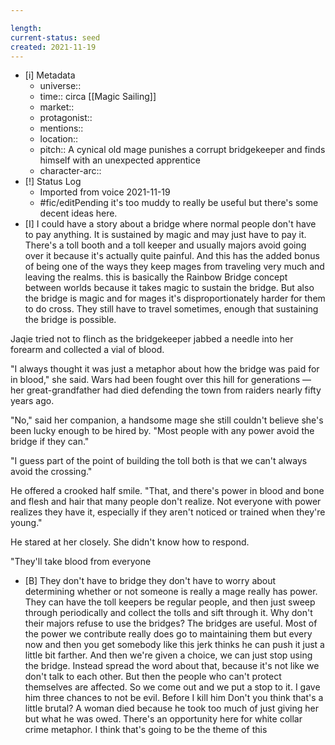```yaml
---

length:
current-status: seed
created: 2021-11-19
---
```


- [i] Metadata
	- universe:: 
	- time:: circa [[Magic Sailing]]
	- market::
	- protagonist::
	- mentions::
	- location::
	- pitch:: A cynical old mage punishes a corrupt bridgekeeper and finds himself with an unexpected apprentice
	- character-arc::
- [!] Status Log
	- Imported from voice 2021-11-19
	- #fic/editPending it's too muddy to really be useful but there's some decent ideas here. 
- [I] I could have a story about a bridge where normal people don't have to pay anything. It is sustained by magic and may just have to pay it. There's a toll booth and a toll keeper and usually majors avoid going over it because it's actually quite painful. And this has the added bonus of being one of the ways they keep mages from traveling very much and leaving the realms. this is basically the Rainbow Bridge concept between worlds because it takes magic to sustain the bridge. But also the bridge is magic and for mages it's disproportionately harder for them to do cross. They still have to travel sometimes, enough that sustaining the bridge is possible. 


Jaqie tried not to flinch as the bridgekeeper jabbed a needle into her forearm and collected a vial of blood. 

"I always thought it was just a metaphor about how the bridge was paid for in blood," she said. Wars had been fought over this hill for generations — her great-grandfather had died defending the town from raiders nearly fifty years ago. 

"No," said her companion, a handsome mage she still couldn't believe she's been lucky enough to be hired by. "Most people with any power avoid the bridge if they can." 

"I guess part of the point of building the toll both is that we can't always avoid the crossing."

He offered a crooked half smile. "That, and there's power in blood and bone and flesh and hair that many people don't realize. Not everyone with power realizes they have it, especially if they aren't noticed or trained when they're young." 

He stared at her closely. She didn't know how to respond.

"They'll take blood from everyone 


- [B] They don't have to bridge they don't have to worry about determining whether or not someone is really a mage really has power. They can have the toll keepers be regular people, and then just sweep through periodically and collect the tolls and sift through it. Why don't their majors refuse to use the bridges? The bridges are useful. Most of the power we contribute really does go to maintaining them but every now and then you get somebody like this jerk thinks he can push it just a little bit farther. And then we're given a choice, we can just stop using the bridge. Instead spread the word about that, because it's not like we don't talk to each other. But then the people who can't protect themselves are affected. So we come out and we put a stop to it. I gave him three chances to not be evil. Before I kill him Don't you think that's a little brutal? A woman died because he took too much of just giving her but what he was owed. There's an opportunity here for white collar crime metaphor. I think that's going to be the theme of this

